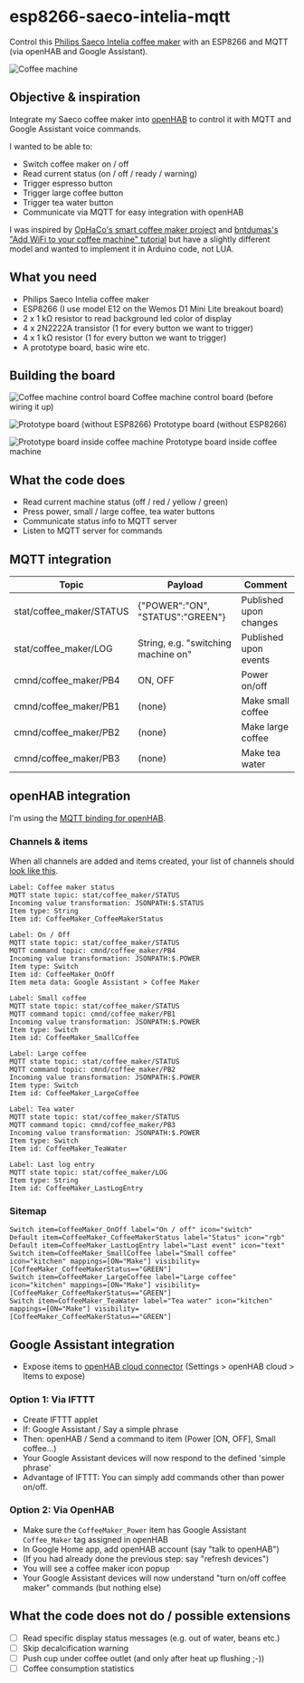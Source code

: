 # esp8266-saeco-intelia-mqtt
Control this [Philips Saeco Intelia coffee maker](https://www.philips.de/c-p/HD8751_11/saeco-intelia-kaffeevollautomat) with an ESP8266 and MQTT (via openHAB and Google Assistant).

![Coffee machine](https://images.philips.com/is/image/PhilipsConsumer/HD8751_11-IMS-de_DE?wid=494&hei=435&$pnglarge$)

## Objective & inspiration

Integrate my Saeco coffee maker into [openHAB](https://openhab.org) to control it with MQTT and Google Assistant voice commands.

I wanted to be able to:
* Switch coffee maker on / off
* Read current status (on / off / ready / warning)
* Trigger espresso button
* Trigger large coffee button
* Trigger tea water button
* Communicate via MQTT for easy integration with openHAB

I was inspired by [OpHaCo's smart coffee maker project](https://github.com/OpHaCo/smart_coffee_machine) and [bntdumas's "Add WiFi to your coffee machine" tutorial](http://www.bntdumas.com/2015/07/15/how-to-add-wifi-to-your-coffee-machine-part-1/) but have a slightly different model and wanted to implement it in Arduino code, not LUA.

## What you need

* Philips Saeco Intelia coffee maker
* ESP8266 (I use model E12 on the Wemos D1 Mini Lite breakout board)
* 2 x 1 kΩ resistor to read background led color of display
* 4 x 2N2222A transistor (1 for every button we want to trigger)
* 4 x 1 kΩ resistor (1 for every button we want to trigger)
* A prototype board, basic wire etc.

## Building the board

![Coffee machine control board](https://github.com/nicolaus-hee/esp8266-saeco-intelia-mqtt/blob/master/images/coffee_machine_control_board.jpg)
Coffee machine control board (before wiring it up)

![Prototype board (without ESP8266)](https://github.com/nicolaus-hee/esp8266-saeco-intelia-mqtt/blob/master/images/prototype_board_without_esp8266.jpg)
Prototype board (without ESP8266)

![Prototype board inside coffee machine](https://github.com/nicolaus-hee/esp8266-saeco-intelia-mqtt/blob/master/images/prototype_board_with_esp8266_in_coffee_machine.jpg)
Prototype board inside coffee machine

## What the code does

* Read current machine status (off / red / yellow / green)
* Press power, small / large coffee, tea water buttons
* Communicate status info to MQTT server
* Listen to MQTT server for commands

## MQTT integration

Topic | Payload | Comment
----- | ------- | --------
stat/coffee_maker/STATUS | {"POWER":"ON", "STATUS":"GREEN"} | Published upon changes
stat/coffee_maker/LOG | String, e.g. "switching machine on" | Published upon events
cmnd/coffee_maker/PB4 | ON, OFF | Power on/off
cmnd/coffee_maker/PB1 | (none) | Make small coffee
cmnd/coffee_maker/PB2 | (none) | Make large coffee
cmnd/coffee_maker/PB3 | (none) | Make tea water

## openHAB integration

I'm using the [MQTT binding for openHAB](https://www.openhab.org/addons/bindings/mqtt/).

### Channels & items

When all channels are added and items created, your list of channels should [look like this](https://github.com/nicolaus-hee/esp8266-saeco-intelia-mqtt/blob/master/images/mqtt_channels.JPG).

```
Label: Coffee maker status
MQTT state topic: stat/coffee_maker/STATUS
Incoming value transformation: JSONPATH:$.STATUS
Item type: String
Item id: CoffeeMaker_CoffeeMakerStatus

Label: On / Off
MQTT state topic: stat/coffee_maker/STATUS
MQTT command topic: cmnd/coffee_maker/PB4
Incoming value transformation: JSONPATH:$.POWER
Item type: Switch
Item id: CoffeeMaker_OnOff
Item meta data: Google Assistant > Coffee Maker

Label: Small coffee
MQTT state topic: stat/coffee_maker/STATUS
MQTT command topic: cmnd/coffee_maker/PB1
Incoming value transformation: JSONPATH:$.POWER
Item type: Switch
Item id: CoffeeMaker_SmallCoffee

Label: Large coffee
MQTT state topic: stat/coffee_maker/STATUS
MQTT command topic: cmnd/coffee_maker/PB2
Incoming value transformation: JSONPATH:$.POWER
Item type: Switch
Item id: CoffeeMaker_LargeCoffee

Label: Tea water
MQTT state topic: stat/coffee_maker/STATUS
MQTT command topic: cmnd/coffee_maker/PB3
Incoming value transformation: JSONPATH:$.POWER
Item type: Switch
Item id: CoffeeMaker_TeaWater

Label: Last log entry
MQTT state topic: stat/coffee_maker/LOG
Item type: String
Item id: CoffeeMaker_LastLogEntry
```

### Sitemap
```
Switch item=CoffeeMaker_OnOff label="On / off" icon="switch"
Default item=CoffeeMaker_CoffeeMakerStatus label="Status" icon="rgb"
Default item=CoffeeMaker_LastLogEntry label="Last event" icon="text"
Switch item=CoffeeMaker_SmallCoffee label="Small coffee" icon="kitchen" mappings=[ON="Make"] visibility=[CoffeeMaker_CoffeeMakerStatus=="GREEN"]
Switch item=CoffeeMaker_LargeCoffee label="Large coffee" icon="kitchen" mappings=[ON="Make"] visibility=[CoffeeMaker_CoffeeMakerStatus=="GREEN"]      	
Switch item=CoffeeMaker_TeaWater label="Tea water" icon="kitchen" mappings=[ON="Make"] visibility=[CoffeeMaker_CoffeeMakerStatus=="GREEN"]
```

## Google Assistant integration

* Expose items to [openHAB cloud connector](https://www.openhab.org/docs/ecosystem/google-assistant/) (Settings > openHAB cloud > Items to expose)

### Option 1: Via IFTTT
* Create IFTTT applet
* If: Google Assistant / Say a simple phrase
* Then: openHAB / Send a command to item (Power [ON, OFF], Small coffee...)
* Your Google Assistant devices will now respond to the defined 'simple phrase'
* Advantage of IFTTT: You can simply add commands other than power on/off.

### Option 2: Via OpenHAB
* Make sure the `CoffeeMaker_Power` item has Google Assistant `Coffee_Maker` tag assigned in openHAB
* In Google Home app, add openHAB account (say "talk to openHAB")
* (If you had already done the previous step: say "refresh devices")
* You will see a coffee maker icon popup
* Your Google Assistant devices will now understand "turn on/off coffee maker" commands (but nothing else)

## What the code does not do / possible extensions

- [ ] Read specific display status messages (e.g. out of water, beans etc.)
- [ ] Skip decalcification warning
- [ ] Push cup under coffee outlet (and only after heat up flushing ;-))
- [ ] Coffee consumption statistics
